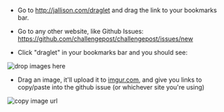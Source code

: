 * Go to http://jallison.com/draglet and drag the link to your bookmarks bar.

* Go to any other website, like Github Issues: https://github.com/challengepost/challengepost/issues/new

* Click "draglet" in your bookmarks bar and you should see:

![drop images here](http://i.imgur.com/2JYRh.jpg)

* Drag an image, it'll upload it to [imgur.com](http://imgur.com), and give you links to copy/paste into the github issue (or whichever site you're using)

![copy image url](http://i.imgur.com/PywjR.png)
